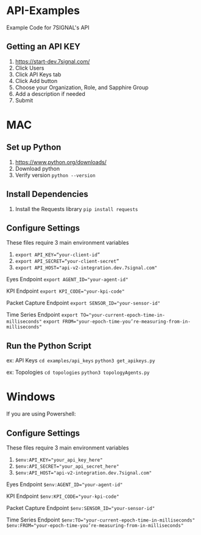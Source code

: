 # API-Examples
Example Code for 7SIGNAL's API

## Getting an API KEY
1. https://start-dev.7signal.com/
2. Click Users
3. Click API Keys tab 
4. Click Add button
5. Choose your Organization, Role, and Sapphire Group
6. Add a description if needed
7. Submit

# MAC
## Set up Python
1. https://www.python.org/downloads/
2. Download python 
3. Verify version
    `python --version`

## Install Dependencies
1. Install the Requests library
    `pip install requests`

## Configure Settings
These files require 3 main environment variables
1. `export API_KEY=“your-client-id”`
2. `export API_SECRET=“your-client-secret”`
3. `export API_HOST="api-v2-integration.dev.7signal.com"`

Eyes Endpoint
    `export AGENT_ID="your-agent-id"`

KPI Endpoint
    `export KPI_CODE="your-kpi-code"`

Packet Capture Endpoint
    `export SENSOR_ID="your-sensor-id"`

Time Series Endpoint
    `export TO="your-current-epoch-time-in-milliseconds"`
    `export FROM="your-epoch-time-you’re-measuring-from-in-milliseconds"`

## Run the Python Script
ex: API Keys
    `cd examples/api_keys`
    `python3 get_apikeys.py`

ex: Topologies
    `cd topologies`
    `python3 topologyAgents.py`

# Windows
If you are using Powershell:
## Configure Settings
These files require 3 main environment variables
1. `$env:API_KEY="your_api_key_here"`
2. `$env:API_SECRET="your_api_secret_here"`
3. `$env:API_HOST="api-v2-integration.dev.7signal.com"`

Eyes Endpoint
    `$env:AGENT_ID="your-agent-id"`

KPI Endpoint
    `$env:KPI_CODE="your-kpi-code"`

Packet Capture Endpoint
    `$env:SENSOR_ID="your-sensor-id"`

Time Series Endpoint
    `$env:TO="your-current-epoch-time-in-milliseconds"`
    `$env:FROM="your-epoch-time-you’re-measuring-from-in-milliseconds"`
